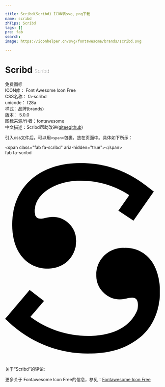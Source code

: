 ```yaml
---

title: Scribd(Scribd) ICON转svg、png下载
name: scribd
zhTips: Scribd
tags: []
pre: fab
search: 
image: https://iconhelper.cn/svg/fontawesome/brands/scribd.svg

---
```


# Scribd  <small style="font-size: 60%;font-weight: 100">Scribd</small>


<div class="detail-page">
<p>
<span><span class="badge-success badge">免费图标</span> </span>
<br/>
<span>
ICON库：
<span class="badge-secondary badge">Font Awesome Icon Free</span> 
</span>
<br/>
<span>
CSS名称：
<span class="badge-secondary badge">fa-scribd</span> 
</span>
<br/>
<span>
unicode：
<span class="badge-secondary badge">f28a</span> 
<copy-btn content='f28a' btn-title=""></copy-btn>
<copy-btn :content='String.fromCodePoint(parseInt("f28a", 16))' btn-title="复制U"></copy-btn>
</span><br/><span>样式：<span class="badge-light badge">品牌(brands)</span></span>
<br/>
<span>
版本：
<span class="badge-secondary badge">5.0.0</span> 
</span>
<br/>
<span>图标来源/作者：<span class="badge-light badge">fontawesome</span></span> 
<br/>
<span class="zh-detail">中文描述：<span class="badge-primary badge">Scribd</span><span class="help-link"><span>帮助改进</span>(<a href="https://gitee.com/liuwave/icon-helper/edit/master/json/fontawesome/brands/scribd.json" target="_blank" rel="noopener noreferrer">gitee</a><a href="https://github.com/liuwave/icon-helper/edit/master/json/fontawesome/brands/scribd.json" target="_blank" rel="noopener noreferrer">github</a></span>)</span><br/>
</p>
</div>
<div class="alert alert-dark">
  <i class="fab fa-scribd fa-xs"></i>
  <i class="fab fa-scribd fa-sm"></i>
  <i class="fab fa-scribd fa-lg"></i>
  <i class="fab fa-scribd fa-2x"></i>
  <i class="fab fa-scribd fa-3x"></i>
  <i class="fab fa-scribd fa-5x"></i>
  <i class="fab fa-scribd fa-7x"></i>
</div>
<div>
  <p>引入css文件后，可以用<code>&lt;span&gt;</code>包裹，放在页面中。具体如下所示：    
  </p>
  <div class="alert alert-primary" style="font-size: 14px">
    &lt;span class="fab fa-scribd" aria-hidden="true"&gt;&lt;/span&gt;
    <copy-btn content='<span class="fab fa-scribd" aria-hidden="true"></span>'></copy-btn>
  </div>
  <div class="alert alert-secondary">
    <i class="fab fa-scribd"
    style="font-size: 24px"
    aria-hidden="true"></i> fab fa-scribd
    <copy-btn content="fab fa-scribd" btn-title="复制图标名称"></copy-btn>
  </div>
</div>
<div id="svg" class="svg-wrap">
<svg xmlns="http://www.w3.org/2000/svg" viewBox="0 0 384 512"><path d="M42.3 252.7c-16.1-19-24.7-45.9-24.8-79.9 0-100.4 75.2-153.1 167.2-153.1 98.6-1.6 156.8 49 184.3 70.6l-50.5 72.1-37.3-24.6 26.9-38.6c-36.5-24-79.4-36.5-123-35.8-50.7-.8-111.7 27.2-111.7 76.2 0 18.7 11.2 20.7 28.6 15.6 23.3-5.3 41.9.6 55.8 14 26.4 24.3 23.2 67.6-.7 91.9-29.2 29.5-85.2 27.3-114.8-8.4zm317.7 5.9c-15.5-18.8-38.9-29.4-63.2-28.6-38.1-2-71.1 28-70.5 67.2-.7 16.8 6 33 18.4 44.3 14.1 13.9 33 19.7 56.3 14.4 17.4-5.1 28.6-3.1 28.6 15.6 0 4.3-.5 8.5-1.4 12.7-16.7 40.9-59.5 64.4-121.4 64.4-51.9.2-102.4-16.4-144.1-47.3l33.7-39.4-35.6-27.4L0 406.3l15.4 13.8c52.5 46.8 120.4 72.5 190.7 72.2 51.4 0 94.4-10.5 133.6-44.1 57.1-51.4 54.2-149.2 20.3-189.6z"/></svg>
</div>
<detail full-name='fa-scribd'></detail>
<div>
<p>关于“Scribd”的评论:</p>
</div>
<Vssue title="关于“Scribd”的评论" ></Vssue>    
<div><p>更多关于  Fontawesome Icon Free的信息，参见：<a target="_blank" href="https://iconhelper.cn/fontawesome.html">Fontawesome Icon Free</a>
</p></div>
